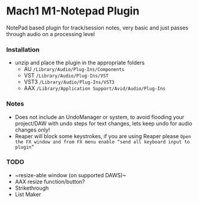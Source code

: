 # Mach1 M1-Notepad Plugin
NotePad based plugin for track/session notes, very basic and just passes through audio on a processing level

### Installation
- unzip and place the plugin in the appropriate folders
  - AU `/Library/Audio/Plug-Ins/Components`
  - VST `/Library/Audio/Plug-Ins/VST`
  - VST3 `/Library/Audio/Plug-Ins/VST3`
  - AAX `/Library/Application Support/Avid/Audio/Plug-Ins`
  
### Notes
- Does not include an UndoManager or system, to avoid flooding your project/DAW with undo steps for text changes, lets keep undo for audio changes only!
- Reaper will block some keystrokes, if you are using Reaper please `Open the FX window and from FX menu enable “send all keyboard input to plugin”`

### TODO
- ~resize-able window (on supported DAWS)~
- AAX resize function/button?
- Strikethrough
- List Maker
